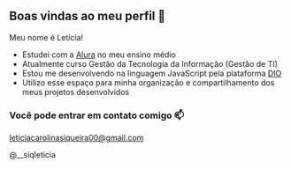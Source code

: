 ## Boas vindas ao meu perfil 💜

Meu nome é Letícia!

- Estudei com a [Alura](https://www.alura.com.br) no meu ensino médio
- Atualmente curso Gestão da Tecnologia da Informação (Gestão de TI)
- Estou me desenvolvendo na linguagem JavaScript pela plataforma [DIO](https://web.dio.me/home)
- Utilizo esse espaço para minha organização e compartilhamento dos meus projetos desenvolvidos

### Você pode entrar em contato comigo 📫

leticiacarolinasiqueira00@gmail.com

@__siqleticia


